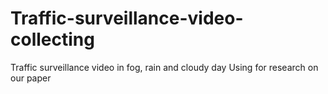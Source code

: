# Traffic-surveillance-video-collecting
Traffic surveillance video in fog, rain and cloudy day
Using for research on our paper
